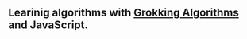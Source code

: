 ## Learinig algorithms with [Grokking Algorithms](https://www.manning.com/books/grokking-algorithms) and JavaScript.
